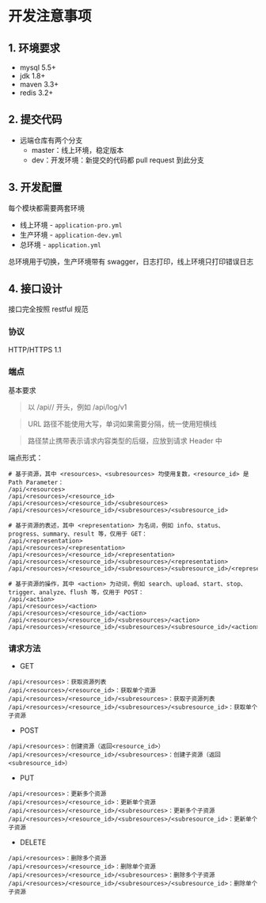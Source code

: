 # 开发注意事项
## 1. 环境要求
+ mysql 5.5+
+ jdk 1.8+
+ maven 3.3+
+ redis 3.2+

## 2. 提交代码
+ 远端仓库有两个分支
    + master：线上环境，稳定版本
    + dev：开发环境：新提交的代码都 pull request 到此分支

## 3. 开发配置
每个模块都需要两套环境
+ 线上环境 - `application-pro.yml`
+ 生产环境 - `application-dev.yml`
+ 总环境 - `application.yml`

总环境用于切换，生产环境带有 swagger，日志打印，线上环境只打印错误日志

## 4. 接口设计
接口完全按照 restful 规范

### 协议
HTTP/HTTPS 1.1

### 端点
基本要求
> 以 /api/<project>/<version> 开头，例如 /api/log/v1

> URL 路径不能使用大写，单词如果需要分隔，统一使用短横线

> 路径禁止携带表示请求内容类型的后缀，应放到请求 Header 中

端点形式：
```
# 基于资源，其中 <resources>、<subresources> 均使用复数，<resource_id> 是Path Parameter：
/api/<resources>
/api/<resources>/<resource_id>
/api/<resources>/<resource_id>/<subresources>
/api/<resources>/<resource_id>/<subresources>/<subresource_id>

# 基于资源的表述，其中 <representation> 为名词，例如 info、status、progress、summary、result 等，仅用于 GET：
/api/<representation>
/api/<resources>/<representation>
/api/<resources>/<resource_id>/<representation>
/api/<resources>/<resource_id>/<subresources>/<representation>
/api/<resources>/<resource_id>/<subresources>/<subresource_id>/<representation>

# 基于资源的操作，其中 <action> 为动词，例如 search、upload、start、stop、trigger、analyze、flush 等，仅用于 POST：
/api/<action>
/api/<resources>/<action>
/api/<resources>/<resource_id>/<action>
/api/<resources>/<resource_id>/<subresources>/<action>
/api/<resources>/<resource_id>/<subresources>/<subresource_id>/<action>
```

### 请求方法
+ GET
```
/api/<resources>：获取资源列表
/api/<resources>/<resource_id>：获取单个资源
/api/<resources>/<resource_id>/<subresources>：获取子资源列表
/api/<resources>/<resource_id>/<subresources>/<subresource_id>：获取单个子资源
```

+ POST
```
/api/<resources>：创建资源（返回<resource_id>）
/api/<resources>/<resource_id>/<subresources>：创建子资源（返回<subresource_id>）
```

+ PUT
```
/api/<resources>：更新多个资源
/api/<resources>/<resource_id>：更新单个资源
/api/<resources>/<resource_id>/<subresources>：更新多个子资源
/api/<resources>/<resource_id>/<subresources>/<subresource_id>：更新单个子资源
```

+ DELETE
```
/api/<resources>：删除多个资源
/api/<resources>/<resource_id>：删除单个资源
/api/<resources>/<resource_id>/<subresources>：删除多个子资源
/api/<resources>/<resource_id>/<subresources>/<subresource_id>：删除单个子资源
```


